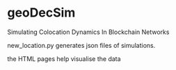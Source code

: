 # geoDecSim
Simulating Colocation Dynamics In Blockchain Networks

new_location.py generates json files of simulations. 

the HTML pages help visualise the data

